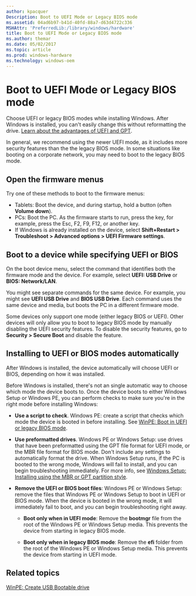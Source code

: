```yaml
---
author: kpacquer
Description: Boot to UEFI Mode or Legacy BIOS mode
ms.assetid: 04ad6b97-b41d-40fd-88a7-d63d4722c336
MSHAttr: 'PreferredLib:/library/windows/hardware'
title: Boot to UEFI Mode or Legacy BIOS mode
ms.author: themar
ms.date: 05/02/2017
ms.topic: article
ms.prod: windows-hardware
ms.technology: windows-oem
---
```


# Boot to UEFI Mode or Legacy BIOS mode

Choose UEFI or legacy BIOS modes while installing Windows. After Windows is installed, you can't easily change this without reformatting the drive. [Learn about the advantages of UEFI and GPT](windows-and-gpt-faq.md).

In general, we recommend using the newer UEFI mode, as it includes more security features than the the legacy BIOS mode. In some situations like booting on a corporate network, you may need to boot to the legacy BIOS mode.

## Open the firmware menus

Try one of these methods to boot to the firmware menus: 

*  Tablets: Boot the device, and during startup, hold a button (often **Volume down**). 
*  PCs: Boot the PC. As the firmware starts to run, press the key, for example, press the Esc, F2, F9, F12, or another key.
*  If Windows is already installed on the device, select **Shift+Restart > Troubleshoot > Advanced options > UEFI Firmware settings**.

## Boot to a device while specifying UEFI or BIOS

On the boot device menu, select the command that identifies both the firmware mode and the device. For example, select **UEFI: USB Drive** or **BIOS: Network/LAN**.

You might see separate commands for the same device. For example, you might see **UEFI USB Drive** and **BIOS USB Drive**. Each command uses the same device and media, but boots the PC in a different firmware mode.

Some devices only support one mode (either legacy BIOS or UEFI). Other devices will only allow you to boot to legacy BIOS mode by manually disabling the UEFI security features. To disable the security features, go to **Security > Secure Boot** and disable the feature. 

## Installing to UEFI or BIOS modes automatically

After Windows is installed, the device automatically will choose UEFI or BIOS, depending on how it was installed.

Before Windows is installed, there's not an single automatic way to choose which mode the device boots to. Once the device boots to either Windows Setup or Windows PE, you can perform checks to make sure you're in the right mode before installing Windows:

*  **Use a script to check**. Windows PE: create a script that checks which mode the device is booted in before installing. See [WinPE: Boot in UEFI or legacy BIOS mode](winpe-boot-in-uefi-or-legacy-bios-mode.md).

*  **Use preformatted drives**. Windows PE or Windows Setup: use drives that have been preformatted using the GPT file format for UEFI mode, or the MBR file format for BIOS mode. Don't include any settings to automatically format the drive. When Windows Setup runs, if the PC is booted to the wrong mode, Windows will fail to install, and you can begin troubleshooting immediately. For more info, see [Windows Setup: Installing using the MBR or GPT partition style](windows-setup-installing-using-the-mbr-or-gpt-partition-style.md).

*  **Remove the UEFI or BIOS boot files**: Windows PE or Windows Setup: remove the files that Windows PE or Windows Setup to boot in UEFI or BIOS mode. When the device is booted in the wrong mode, it will immediately fail to boot, and you can begin troubleshooting right away.

    -   **Boot only when in UEFI mode**: Remove the **bootmgr** file from the root of the Windows PE or Windows Setup media. This prevents the device from starting in legacy BIOS mode.

    -   **Boot only when in legacy BIOS mode**: Remove the **efi** folder from the root of the Windows PE or Windows Setup media. This prevents the device from starting in UEFI mode.

## <span id="related_topics"></span>Related topics

[WinPE: Create USB Bootable drive](winpe-create-usb-bootable-drive.md)

 

 






